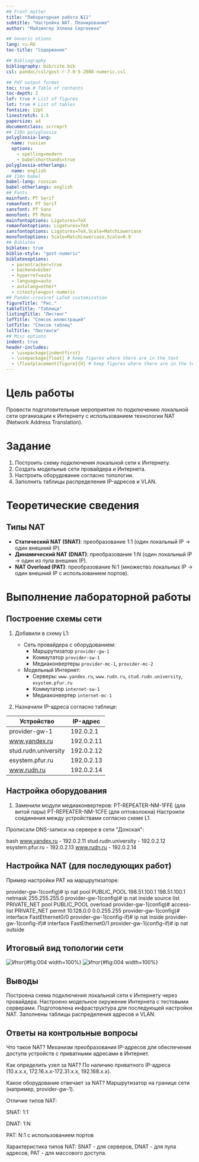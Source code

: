 ```yaml
---
## Front matter
title: "Лабораторная работа №11"
subtitle: "Настройка NAT. Планирование"
author: "Майзингер Эллина Сергеевна"

## Generic otions
lang: ru-RU
toc-title: "Содержание"

## Bibliography
bibliography: bib/cite.bib
csl: pandoc/csl/gost-r-7-0-5-2008-numeric.csl

## Pdf output format
toc: true # Table of contents
toc-depth: 2
lof: true # List of figures
lot: true # List of tables
fontsize: 12pt
linestretch: 1.5
papersize: a4
documentclass: scrreprt
## I18n polyglossia
polyglossia-lang:
  name: russian
  options:
	- spelling=modern
	- babelshorthands=true
polyglossia-otherlangs:
  name: english
## I18n babel
babel-lang: russian
babel-otherlangs: english
## Fonts
mainfont: PT Serif
romanfont: PT Serif
sansfont: PT Sans
monofont: PT Mono
mainfontoptions: Ligatures=TeX
romanfontoptions: Ligatures=TeX
sansfontoptions: Ligatures=TeX,Scale=MatchLowercase
monofontoptions: Scale=MatchLowercase,Scale=0.9
## Biblatex
biblatex: true
biblio-style: "gost-numeric"
biblatexoptions:
  - parentracker=true
  - backend=biber
  - hyperref=auto
  - language=auto
  - autolang=other*
  - citestyle=gost-numeric
## Pandoc-crossref LaTeX customization
figureTitle: "Рис."
tableTitle: "Таблица"
listingTitle: "Листинг"
lofTitle: "Список иллюстраций"
lotTitle: "Список таблиц"
lolTitle: "Листинги"
## Misc options
indent: true
header-includes:
  - \usepackage{indentfirst}
  - \usepackage{float} # keep figures where there are in the text
  - \floatplacement{figure}{H} # keep figures where there are in the text
---
```


# Цель работы

Провести подготовительные мероприятия по подключению локальной сети организации к Интернету с использованием технологии NAT (Network Address Translation).

# Задание

1. Построить схему подключения локальной сети к Интернету.
2. Создать модельные сети провайдера и Интернета.
3. Настроить оборудование согласно топологии.
4. Заполнить таблицы распределения IP-адресов и VLAN.

# Теоретические сведения

## Типы NAT
- **Статический NAT (SNAT)**: преобразование 1:1 (один локальный IP → один внешний IP).
- **Динамический NAT (DNAT)**: преобразование 1:N (один локальный IP → один из пула внешних IP).
- **NAT Overload (PAT)**: преобразование N:1 (множество локальных IP → один внешний IP с использованием портов).

# Выполнение лабораторной работы

## Построение схемы сети

1. Добавили в схему L1:
   - Сеть провайдера с оборудованием:
     - Маршрутизатор `provider-gw-1`
     - Коммутатор `provider-sw-1`
     - Медиаконвертеры `provider-mc-1`, `provider-mc-2`
   - Модельный Интернет:
     - Серверы: `www.yandex.ru`, `www.rudn.ru`, `stud.rudn.university`, `esystem.pfur.ru`
     - Коммутатор `internet-sw-1`
     - Медиаконвертер `internet-mc-1`

2. Назначили IP-адреса согласно таблице:

| Устройство             | IP-адрес      |
|------------------------     |----------------  |
| provider-gw-1           | 192.0.2.1     |
| www.yandex.ru         | 192.0.2.11  |
| stud.rudn.university  | 192.0.2.12  |
| esystem.pfur.ru         | 192.0.2.13   |
| www.rudn.ru             | 192.0.2.14  |

## Настройка оборудования

1. Заменили модули медиаконвертеров:
   PT-REPEATER-NM-1FFE (для витой пары)
   PT-REPEATER-NM-1CFE (для оптоволокна)
Настроили соединения между устройствами согласно схеме L1.

Прописали DNS-записи на сервере в сети "Донская":

bash
www.yandex.ru          - 192.0.2.11
stud.rudn.university   - 192.0.2.12
esystem.pfur.ru        - 192.0.2.13
www.rudn.ru            - 192.0.2.14

## Настройка NAT (для последующих работ)
Пример настройки PAT на маршрутизаторе:

provider-gw-1(config)# ip nat pool PUBLIC_POOL 198.51.100.1 198.51.100.1 netmask 255.255.255.0
provider-gw-1(config)# ip nat inside source list PRIVATE_NET pool PUBLIC_POOL overload
provider-gw-1(config)# access-list PRIVATE_NET permit 10.128.0.0 0.0.255.255
provider-gw-1(config)# interface FastEthernet0/0
provider-gw-1(config-if)# ip nat inside
provider-gw-1(config-if)# interface FastEthernet0/1
provider-gw-1(config-if)# ip nat outside

## Итоговый вид топологии сети

![Итог](image/1.png){#fig:004 width=100%}
![Итог](image/2.png){#fig:004 width=100%}

## Выводы

Построена схема подключения локальной сети к Интернету через провайдера.
Настроено модельное окружение Интернета с тестовыми серверами.
Подготовлена инфраструктура для последующей настройки NAT.
Заполнены таблицы распределения адресов и VLAN.

## Ответы на контрольные вопросы
Что такое NAT?
Механизм преобразования IP-адресов для обеспечения доступа устройств с приватными адресами в Интернет.

Как определить узел за NAT?
По наличию приватного IP-адреса (10.x.x.x, 172.16.x.x-172.31.x.x, 192.168.x.x).

Какое оборудование отвечает за NAT?
Маршрутизатор на границе сети (например, provider-gw-1).

Отличие типов NAT:

SNAT: 1:1

DNAT: 1:N

PAT: N:1 с использованием портов

Характеристика типов NAT:
SNAT - для серверов, DNAT - для пула адресов, PAT - для массового доступа.
